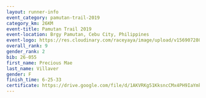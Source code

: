 ```yaml
---
layout: runner-info 
event_category: pamutan-trail-2019 
category_km: 26KM 
event-title: Pamutan Trail 2019 
event-location: Brgy Pamutan, Cebu City, Philippines 
event-logo: https://res.cloudinary.com/raceyaya/image/upload/v1569072806/logo/pamutan-trail_d8abrj.jpg 
overall_rank: 9
gender_rank: 2
bib: 26-055
first_name: Precious Mae
last_name: Villaver
gender: F
finish_time: 6-25-33
certificate: https://drive.google.com/file/d/1AKVRKg51KksncCMx4PH9IaYmksyC2CHf/view?usp=sharing
---
```

